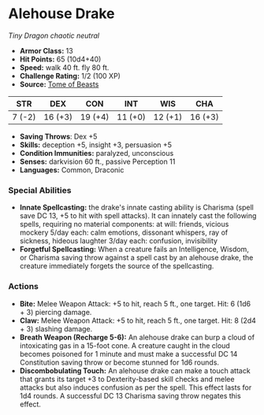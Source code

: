 # Alehouse Drake

*Tiny* *Dragon* *chaotic neutral*

- **Armor Class:** 13
- **Hit Points:** 65 (10d4+40)
- **Speed:** walk 40 ft. fly 80 ft.
- **Challenge Rating:** 1/2 (100 XP)
- **Source:** [Tome of Beasts](https://koboldpress.com/kpstore/product/tome-of-beasts-for-5th-edition-print/)

| STR | DEX | CON | INT | WIS | CHA |
| --- | --- | --- | --- | --- | --- |
| 7 (-2) | 16 (+3) | 19 (+4) | 11 (+0) | 12 (+1) | 16 (+3) |

- **Saving Throws**: Dex +5
- **Skills:** deception +5, insight +3, persuasion +5
- **Condition Immunities:** paralyzed, unconscious
- **Senses:** darkvision 60 ft., passive Perception 11
- **Languages:** Common, Draconic
### Special Abilities
- **Innate Spellcasting:** the drake's innate casting ability is Charisma (spell save DC 13, +5 to hit with spell attacks). It can innately cast the following spells, requiring no material components:  at will: friends, vicious mockery  5/day each: calm emotions, dissonant whispers, ray of sickness, hideous laughter  3/day each: confusion, invisibility
- **Forgetful Spellcasting:** When a creature fails an Intelligence, Wisdom, or Charisma saving throw against a spell cast by an alehouse drake, the creature immediately forgets the source of the spellcasting.
### Actions
- **Bite:** Melee Weapon Attack: +5 to hit, reach 5 ft., one target. Hit: 6 (1d6 + 3) piercing damage.
- **Claw:** Melee Weapon Attack: +5 to hit, reach 5 ft., one target. Hit: 8 (2d4 + 3) slashing damage.
- **Breath Weapon (Recharge 5-6):** An alehouse drake can burp a cloud of intoxicating gas in a 15-foot cone. A creature caught in the cloud becomes poisoned for 1 minute and must make a successful DC 14 Constitution saving throw or become stunned for 1d6 rounds.
- **Discombobulating Touch:** An alehouse drake can make a touch attack that grants its target +3 to Dexterity-based skill checks and melee attacks but also induces confusion as per the spell. This effect lasts for 1d4 rounds. A successful DC 13 Charisma saving throw negates this effect.
